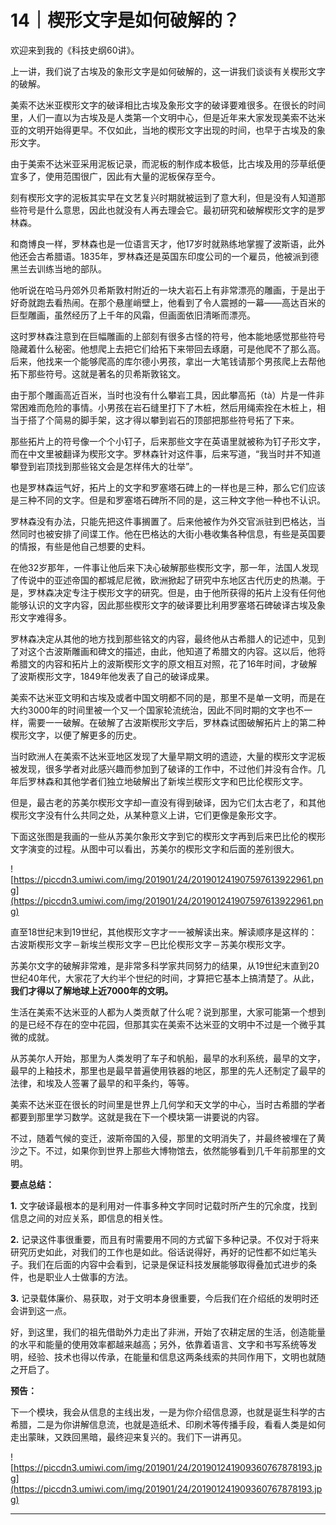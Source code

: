 # 14｜楔形文字是如何破解的？

欢迎来到我的《科技史纲60讲》。

上一讲，我们说了古埃及的象形文字是如何破解的，这一讲我们谈谈有关楔形文字的破解。

美索不达米亚楔形文字的破译相比古埃及象形文字的破译要难很多。在很长的时间里，人们一直以为古埃及是人类第一个文明中心，但是近年来大家发现美索不达米亚的文明开始得更早。不仅如此，当地的楔形文字出现的时间，也早于古埃及的象形文字。

由于美索不达米亚采用泥板记录，而泥板的制作成本极低，比古埃及用的莎草纸便宜多了，使用范围很广，因此有大量的泥板保存至今。

刻有楔形文字的泥板其实早在文艺复兴时期就被运到了意大利，但是没有人知道那些符号是什么意思，因此也就没有人再去理会它。最初研究和破解楔形文字的是罗林森。

和商博良一样，罗林森也是一位语言天才，他17岁时就熟练地掌握了波斯语，此外他还会古希腊语。1835年，罗林森还是英国东印度公司的一个雇员，他被派到德黑兰去训练当地的部队。

他听说在哈马丹郊外贝希斯敦村附近的一块大岩石上有非常漂亮的雕画，于是出于好奇就跑去看热闹。在那个悬崖峭壁上，他看到了令人震撼的一幕——高达百米的巨型雕画，虽然经历了上千年的风霜，但画面依旧清晰而漂亮。

这时罗林森注意到在巨幅雕画的上部刻有很多古怪的符号，他本能地感觉那些符号隐藏着什么秘密。他想爬上去把它们给拓下来带回去琢磨，可是他爬不了那么高。后来，他找来一个能够爬高的库尔德小男孩，拿出一大笔钱请那个男孩爬上去帮他拓下那些符号。这就是著名的贝希斯敦铭文。

由于那个雕画高近百米，当时也没有什么攀岩工具，因此攀高拓（tà）片是一件非常困难而危险的事情。小男孩在岩石缝里打下了木桩，然后用绳索拴在木桩上，相当于搭了个简易的脚手架，这才得以攀到岩石的顶部把那些符号拓了下来。

那些拓片上的符号像一个个小钉子，后来那些文字在英语里就被称为钉子形文字，而在中文里被翻译为楔形文字。罗林森针对这件事，后来写道，“我当时并不知道攀登到岩顶找到那些铭文会是怎样伟大的壮举”。

也是罗林森运气好，拓片上的文字和罗塞塔石碑上的一样也是三种，那么它们应该是三种不同的文字。但是和罗塞塔石碑所不同的是，这三种文字他一种也不认识。

罗林森没有办法，只能先把这件事搁置了。后来他被作为外交官派驻到巴格达，当然同时也被安排了间谍工作。他在巴格达的大街小巷收集各种信息，有些是英国要的情报，有些是他自己想要的史料。

在他32岁那年，一件事让他后来下决心破解那些楔形文字，那一年，法国人发现了传说中的亚述帝国的都城尼尼微，欧洲掀起了研究中东地区古代历史的热潮。于是，罗林森决定专注于楔形文字的研究。但是，由于他所获得的拓片上没有任何他能够认识的文字内容，因此那些楔形文字的破译要比利用罗塞塔石碑破译古埃及象形文字难得多。

罗林森决定从其他的地方找到那些铭文的内容，最终他从古希腊人的记述中，见到了对这个古波斯雕画和碑文的描述，由此，他知道了希腊文的内容。这以后，他将希腊文的内容和拓片上的波斯楔形文字的原文相互对照，花了16年时间，才破解了波斯楔形文字，1849年他发表了自己的破译成果。

美索不达米亚文明和古埃及或者中国文明都不同的是，那里不是单一文明，而是在大约3000年的时间里被一个又一个国家轮流统治，因此不同时期的文字也不一样，需要一一破解。在破解了古波斯楔形文字后，罗林森试图破解拓片上的第二种楔形文字，以便了解更多的历史。

当时欧洲人在美索不达米亚地区发现了大量早期文明的遗迹，大量的楔形文字泥板被发现，很多学者对此感兴趣而参加到了破译的工作中，不过他们并没有合作。几年后罗林森和其他学者们独立地破解出了新埃兰楔形文字和巴比伦楔形文字。

但是，最古老的苏美尔楔形文字却一直没有得到破译，因为它们太古老了，和其他楔形文字没有什么共同之处，从某种意义上讲，它们更像是象形文字。

下面这张图是我画的一些从苏美尔象形文字到它的楔形文字再到后来巴比伦的楔形文字演变的过程。从图中可以看出，苏美尔的楔形文字和后面的差别很大。

![https://piccdn3.umiwi.com/img/201901/24/201901241907597613922961.png](https://piccdn3.umiwi.com/img/201901/24/201901241907597613922961.png)

直至18世纪末到19世纪，其他楔形文字才一一被解读出来。解读顺序是这样的：古波斯楔形文字－新埃兰楔形文字－巴比伦楔形文字－苏美尔楔形文字。

苏美尔文字的破解非常难，是非常多科学家共同努力的结果，从19世纪末直到20世纪40年代，大家花了大约半个世纪的时间，才算把它基本上搞清楚了。从此， **我们才得以了解地球上近7000年的文明。**

生活在美索不达米亚的人都为人类贡献了什么呢？说到那里，大家可能第一个想到的是已经不存在的空中花园，但那其实在美索不达米亚的文明中不过是一个微乎其微的成就。

从苏美尔人开始，那里为人类发明了车子和帆船，最早的水利系统，最早的文字，最早的上釉技术，那里也是最早普遍使用铁器的地区，那里的先人还制定了最早的法律，和埃及人签署了最早的和平条约，等等。

美索不达米亚在很长的时间里是世界上几何学和天文学的中心，当时古希腊的学者都要到那里学习数学。这就是我在下一个模块第一讲要说的内容。

不过，随着气候的变迁，波斯帝国的入侵，那里的文明消失了，并最终被埋在了黄沙之下。不过，如果你到世界上那些大博物馆去，依然能够看到几千年前那里的文明。

 **要点总结：**

 **1.** 文字破译最根本的是利用对一件事多种文字同时记载时所产生的冗余度，找到信息之间的对应关系，即信息的相关性。

 **2.** 记录这件事很重要，而且有时需要用不同的方式留下多种记录。不仅对于将来研究历史如此，对我们的工作也是如此。俗话说得好，再好的记性都不如烂笔头子。我们在后面的内容中会看到，记录是保证科技发展能够取得叠加式进步的条件，也是职业人士做事的方法。

 **3.** 记录载体廉价、易获取，对于文明本身很重要，今后我们在介绍纸的发明时还会讲到这一点。

好，到这里，我们的祖先借助外力走出了非洲，开始了农耕定居的生活，创造能量的水平和能量的使用效率都越来越高；另外，依靠着语言、文字和书写系统等发明，经验、技术也得以传承，在能量和信息这两条线索的共同作用下，文明也就随之开启了。

 **预告：**

下一个模块，我会从信息的主线出发，一是为你介绍信息源，也就是诞生科学的古希腊，二是为你讲解信息流，也就是造纸术、印刷术等传播手段，看看人类是如何走出蒙昧，又跌回黑暗，最终迎来复兴的。我们下一讲再见。

![https://piccdn3.umiwi.com/img/201901/24/201901241909360767878193.jpg](https://piccdn3.umiwi.com/img/201901/24/201901241909360767878193.jpg)

---
